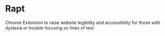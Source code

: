 # Rapt
Chrome Extension to raise website legibility and accessibility for those with dyslexia or trouble focusing on lines of text
